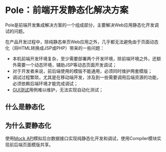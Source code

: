 Pole：前端开发静态化解决方案
============================

Pole是前端开发集成解决方案的一个组成部分，主要解决Web应用静态化开发调试的问题。

在产品开发过程中，除纯静态单页Web应用之外，几乎都无法避免由于页面动态化（将HTML转换成JSP或PHP）带来的一些问题：
* 本机前端开发环境复杂，至少需要部署两个开发环境，除前端环境之外，还额外需要一个动态环境，辅助JSP等动态页面开发调试；
* 对于开发者来说，前后端使用的模版不能通用，必须同时维护两套模版；
* 调试过程繁琐，尤其是在移动端开发，涉及到一些需要调用后端资源的功能，必须依赖后端环境才能完成调试；
* [GUI测试](http://baike.baidu.com/view/5131653.htm)用例难以维护，无法实现自动化测试；



什么是静态化
------------



为什么要静态化
--------------





使用[Mock API](https://github.com/polejs/pole-mock)模拟后台数据接口实现纯静态化开发和调试，使用Compiler模块实现前后端页面模版共享。

